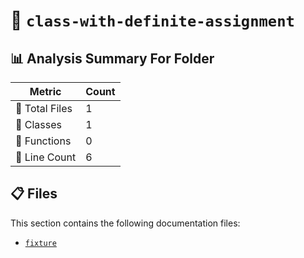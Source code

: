 # 📁 `class-with-definite-assignment`

## 📊 Analysis Summary For Folder

| Metric | Count |
|--------|-------|
| 📁 Total Files | 1 |
| 🧱 Classes | 1 |
| 🔧 Functions | 0 |
| 🔢 Line Count | 6 |


## 📋 Files

This section contains the following documentation files:

- [`fixture`](./fixture.md)